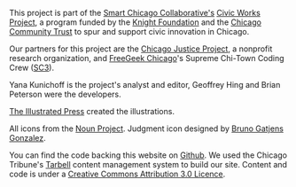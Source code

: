 This project is part of the [Smart Chicago Collaborative's](http://www.smartchicagocollaborative.org/) [Civic Works Project](http://www.smartchicagocollaborative.org/projects/civic-innovation-in-chicago/), a program funded by the [Knight Foundation](http://knightfoundation.org/) and the [Chicago Community Trust](http://www.cct.org/) to spur and support civic innovation in Chicago. 

Our partners for this project are the [Chicago Justice Project](http://chicagojustice.org/), a nonprofit research organization, and [FreeGeek Chicago](http://freegeekchicago.org/)'s Supreme Chi-Town Coding Crew ([SC3](https://github.com/sc3/sc3)). 

Yana Kunichoff is the project's analyst and editor, Geoffrey Hing and Brian Peterson were the developers.

[The Illustrated Press](http://illuspress.com) created the illustrations.

All icons from the <a href="http://www.thenounproject.com">Noun Project</a>. Judgment icon designed by <a href="http://www.thenounproject.com/gatjensb">Bruno Gatjens Gonzalez</a>.

You can find the code backing this website on [Github](https://github.com/sc3/crime-punishment). We used the Chicago Tribune's [Tarbell](http://tarbell.tribapps.com/) content management system to build our site. Content and code is under a [Creative Commons Attribution 3.0 Licence](http://creativecommons.org/licenses/by/3.0/us/).
